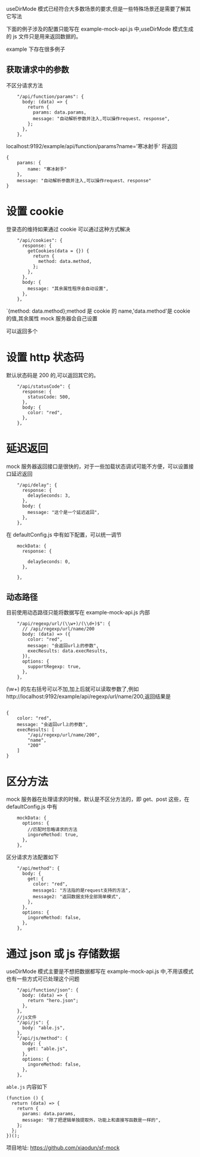 useDirMode 模式已经符合大多数场景的要求,但是一些特殊场景还是需要了解其它写法

下面的例子涉及的配置只能写在 example-mock-api.js 中,useDirMode 模式生成的 js 文件只是用来返回数据的。

example 下存在很多例子

## 获取请求中的参数

不区分请求方法

```
    "/api/function/params": {
      body: (data) => {
        return {
          params: data.params,
          message: "自动解析参数并注入,可以操作request、response",
        };
      },
    },
```

localhost:9192/example/api/function/params?name='寒冰射手' 将返回

```
{
    params: {
        name: "寒冰射手"
    },
    message: "自动解析参数并注入,可以操作request、response"
}
```

# 设置 cookie

登录态的维持如果通过 cookie 可以通过这种方式解决

```
    "/api/cookies": {
      response: {
        getCookies(data = {}) {
          return {
            method: data.method,
          };
        },
      },
      body: {
        message: "其余属性程序会自动设置",
      },
    },
```

`{method: data.method};method 是 cookie 的 name,'data.method'是 cookie 的值,其余属性 mock 服务器会自己设置

可以返回多个

# 设置 http 状态码

默认状态码是 200 的,可以返回其它的。

```
    "/api/statusCode": {
      response: {
        statusCode: 500,
      },
      body: {
        color: "red",
      },
    },
```

# 延迟返回

mock 服务器返回接口是很快的，对于一些加载状态调试可能不方便，可以设置接口延迟返回

```
    "/api/delay": {
      response: {
        delaySeconds: 3,
      },
      body: {
        message: "这个是一个延迟返回",
      },
    },
```

在 defaultConfig.js 中有如下配置，可以统一调节

```
    mockData: {
      response: {

        delaySeconds: 0,
      },

    },
```

## 动态路径

目前使用动态路径只能将数据写在 example-mock-api.js 内部

```
    "/api/regexp/url/(\\w+)/(\\d+)$": {
      // /api/regexp/url/name/200
      body: (data) => ({
        color: "red",
        message: "会返回url上的参数",
        execResults: data.execResults,
      }),
      options: {
        supportRegexp: true,
      },
    },
```

(\\w+) 的左右括号可以不加,加上后就可以读取参数了,例如 http://localhost:9192/example/api/regexp/url/name/200,返回结果是

```

{
    color: "red",
    message: "会返回url上的参数",
    execResults: [
        "/api/regexp/url/name/200",
        "name",
        "200"
    ]
}
```

# 区分方法

mock 服务器在处理请求的时候，默认是不区分方法的，即 get、post 这些，在 defaultConfig.js 中有

```
    mockData: {
      options: {
        //匹配时忽略请求的方法
        ingoreMethod: true,
      },
    },
```

区分请求方法配置如下

```
    "/api/method": {
      body: {
        get: {
          color: "red",
          message1: "方法指的是request支持的方法",
          message2: "返回数据支持全部简单模式",
        },
      },
      options: {
        ingoreMethod: false,
      },
    },
```

# 通过 json 或 js 存储数据

useDirMode 模式主要是不想把数据都写在 example-mock-api.js 中,不用该模式也有一些方式可已处理这个问题

```
    "/api/function/json": {
      body: (data) => {
        return "hero.json";
      },
    },
    //js文件
    "/api/js": {
      body: "able.js",
    },
    "/api/js/method": {
      body: {
        get: "able.js",
      },
      options: {
        ingoreMethod: false,
      },
    },
```

`able.js` 内容如下

```
(function () {
  return (data) => {
    return {
      params: data.params,
      message: "除了把逻辑单独提取外，功能上和直接写函数是一样的",
    };
  };
})();

```

项目地址: https://github.com/xiaodun/sf-mock
